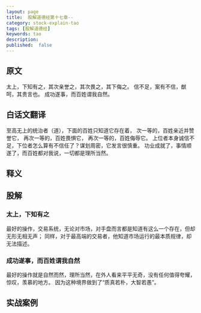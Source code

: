 ```yaml
---
layout: page
title:  股解道德经第十七章--
category: stock-explain-tao
tags: [股解道德经]
keywords: tao
description:
published:  false
---
```


## 原文
太上，下知有之，其次亲誉之，其次畏之，其下侮之。
信不足，案有不信，猷呵，其贵言也。
成功遂事，而百姓谓我自然。
## 白话文翻译
至高无上的统治者（道），下面的百姓只知道它存在着， 次一等的，百姓亲近并赞誉它， 再次一等的，百姓畏惧它， 再次一等的，百姓侮辱它。
上位者本身诚信不足，下位者怎么算有不信任了？谋划周密，它发言很慎重。
功业成就了，事情顺遂了，而百姓都对我说，一切都是理所当然。

## 释义

## 股解
### 太上，下知有之
最好的操作，交易系统，无论对市场，对手盘而言都是知道有这么一个存在，但却无形无相无声；
同样，对于最高端的交易者，他知道市场运行的最本质规律，却无法描述。

###  成功遂事，而百姓谓我自然
最好的操作就是自然而然，理所当然，在外人看来平平无奇，没有任何值得夸耀，惊叹，羡慕的地方。
因为这种境界做到了“质真若朴，大智若愚”。


## 实战案例














